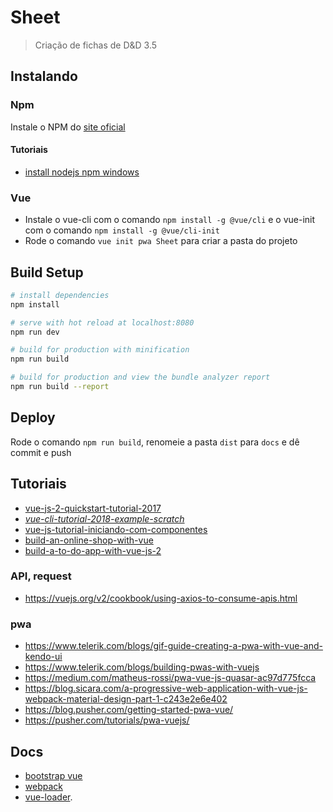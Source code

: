 # Sheet
> Criação de fichas de D&amp;D 3.5

## Instalando
### Npm
Instale o NPM do [site oficial](https://www.npmjs.com/get-npm)

#### Tutoriais
- [install nodejs npm windows](http://blog.teamtreehouse.com/install-node-js-npm-windows)

### Vue
- Instale o vue-cli com o comando `npm install -g @vue/cli` e o vue-init com o comando `npm install -g @vue/cli-init`
- Rode o comando `vue init pwa Sheet` para criar a pasta do projeto

## Build Setup
``` bash
# install dependencies
npm install

# serve with hot reload at localhost:8080
npm run dev

# build for production with minification
npm run build

# build for production and view the bundle analyzer report
npm run build --report
```

## Deploy
Rode o comando `npm run build`, renomeie a pasta `dist` para `docs` e dê commit e push

## Tutoriais
- [vue-js-2-quickstart-tutorial-2017](https://codingthesmartway.com/vue-js-2-quickstart-tutorial-2017/)
- *[vue-cli-tutorial-2018-example-scratch](https://appdividend.com/2018/02/09/vue-cli-tutorial-2018-example-scratch/)*
- [vue-js-tutorial-iniciando-com-componentes](https://medium.com/@kessiacastro/vue-js-tutorial-iniciando-com-componentes-4445b3eb0ffe)
- [build-an-online-shop-with-vue](https://scotch.io/courses/build-an-online-shop-with-vue/vue-cli)
- [build-a-to-do-app-with-vue-js-2](https://scotch.io/tutorials/build-a-to-do-app-with-vue-js-2)
### API, request
- https://vuejs.org/v2/cookbook/using-axios-to-consume-apis.html
### pwa
- https://www.telerik.com/blogs/gif-guide-creating-a-pwa-with-vue-and-kendo-ui
- https://www.telerik.com/blogs/building-pwas-with-vuejs
- https://medium.com/matheus-rossi/pwa-vue-js-quasar-ac97d775fcca
- https://blog.sicara.com/a-progressive-web-application-with-vue-js-webpack-material-design-part-1-c243e2e6e402
- https://blog.pusher.com/getting-started-pwa-vue/
- https://pusher.com/tutorials/pwa-vuejs/
## Docs
- [bootstrap vue](https://bootstrap-vue.js.org/docs)
- [webpack](http://vuejs-templates.github.io/webpack/)
- [vue-loader](http://vuejs.github.io/vue-loader).
